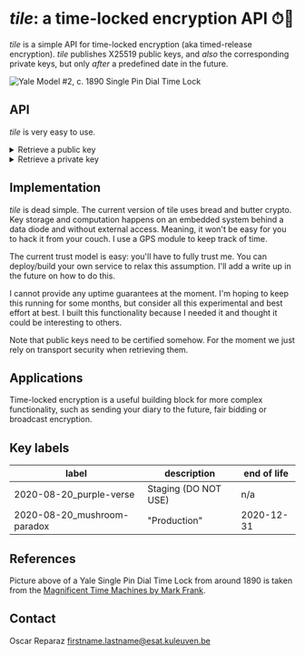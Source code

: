# _tile_: a time-locked encryption API ⏱🔐

_tile_ is a simple API for time-locked encryption (aka timed-release encryption).
_tile_ publishes X25519 public keys, and _also_ the corresponding private keys,
but only _after_ a predefined date in the future.

![Yale Model #2, c. 1890 Single Pin Dial Time Lock](http://www.my-time-machines.net/Yale_Single_Pin_Dial-100a-4.jpg)

## API

_tile_ is very easy to use.
<details>
  <summary>Retrieve a public key</summary>
  
```Shell
curl -s \
     -d '{"reveal_not_before": "2020-08-21T18:25:43.511Z",
          "keyring_label": "2020-08-20_mushroom-paradox"}' \
     -H "Content-Type: application/json" \
     -X POST \
     https://tile-experimental.cryptographic.services:8082/v0/public_key \
     | jq
```

The parameters of the request are:
* `keyring_label`. See table below for possible values.
* `reveal_not_before`. An approximate time for disclosing the corresponding private key.


Typical successful response

```JSON
{
    "data": {
        "key_serial": 1598034600,
        "keyring_label": "2020-08-20_mushroom-paradox",
        "public_key": "bNhrEUObdoBbzeFsdb+W5bj/S6LwSr1nESb5b35wdWY=",
        "reveal_after": "2020-08-21T18:30:00+00:00Z"
    }
}
```

* The `public_key` field is the base64 representation of a X25519
public key, suitable for use with libsodium or NaCl.
* The `reveal_after` field is the "rounded up" version of the passed 
`reveal_not_before` parameter.
* The `key_serial` is an identifier that can be used to retrieve the
corresponding private key whenever is available.

The public keys are also available as a batch [in this folder](pk/).

</details>

<details>
  <summary>Retrieve a private key</summary>
  
```Shell
curl -s \
   -d '{"key_serial": "1598034600", "keyring_label":"2020-08-20_mushroom-paradox"}'  \
   -H "Content-Type: application/json" \
   -X POST \
   https://tile-experimental.cryptographic.services:8082/v0/private_key \
   | jq
```

Typical successful response:

```JSON
{
    "data": {
        "key_serial": 1598034600,
        "keyring_label": "2020-08-20_mushroom-paradox",
        "private_key": "Bd5ZOhlg5DRiKwXTK5fVnfYvlyy6MweSqcch1goZC7Q=",
        "reveal_after": "2020-08-21T18:30:00+00:00Z"
    }
}
```

</details>

## Implementation

_tile_ is dead simple. The current version of tile
uses bread and butter crypto. Key storage and
computation happens on an embedded system
behind a data diode and without external access.
Meaning, it won't be easy for you to hack it from your couch.
I use a GPS module to keep track of time.

The current trust model is easy: you'll have to fully trust me.
You can deploy/build your own service to relax this assumption.
I'll add a write up in the future on how to do this.

I cannot provide any uptime guarantees at the moment. I'm hoping to keep this running
for some months, but consider all this experimental and best effort at best.
I built this functionality because I needed it and thought it could be interesting to others.

Note that public keys need to be certified somehow. For the moment we
just rely on transport security when retrieving them.

## Applications

Time-locked encryption is a useful building block for more complex functionality,
such as sending your diary to the future,
fair bidding or broadcast encryption.

## Key labels

| label                        | description  | end of life |
|------------------------------|--------------|-------------|
| 2020-08-20_purple-verse      | Staging (DO NOT USE) | n/a |
| 2020-08-20_mushroom-paradox  | "Production"         | 2020-12-31 |

## References

Picture above of a Yale Single Pin Dial Time Lock from around 1890 
is taken from the
[Magnificent Time Machines by Mark Frank](http://www.my-time-machines.net/timelock_index.htm).

## Contact

Oscar Reparaz <firstname.lastname@esat.kuleuven.be>
